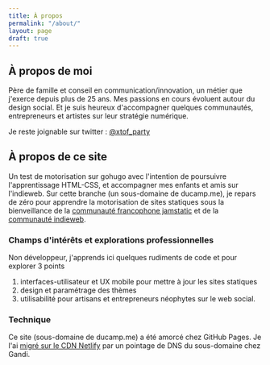 ```yaml
---
title: À propos
permalink: "/about/"
layout: page
draft: true
---
```


## À propos de moi

Père de famille et conseil en communication/innovation, un métier que j'exerce depuis plus de 25 ans. Mes passions en cours évoluent autour du design social. Et je suis heureux d'accompagner quelques communautés, entrepreneurs et artistes sur leur stratégie numérique.

Je reste joignable sur twitter : <span rel="me" class="h-card">[@xtof_party](https://twitter.com/xtof_party)</span>

## À propos de ce site

Un test de motorisation sur gohugo avec l'intention de poursuivre l'apprentissage HTML-CSS, et accompagner mes enfants et amis sur l'indieweb. Sur cette branche (un sous-domaine de ducamp.me), je repars de zéro pour apprendre la motorisation de sites statiques sous la bienveillance de la [communauté francophone jamstatic](http://jamstatic.fr) et de la [communauté indieweb](https://indieweb.org/). 


### Champs d'intérêts et explorations professionnelles 

Non développeur, j'apprends ici quelques rudiments de code et pour explorer 3 points  

1. interfaces-utilisateur et UX mobile pour mettre à jour les sites statiques
2. design et paramétrage des thèmes
3. utilisabilité pour artisans et entrepreneurs néophytes sur le web social.

### Technique 

Ce site (sous-domaine de ducamp.me) a été amorcé chez GitHub Pages. Je l'ai [migré sur le CDN Netlify](/2016/12/20/newbie-sur-la-jamstack-dot-dot-dot) par un pointage de DNS du sous-domaine chez Gandi.

